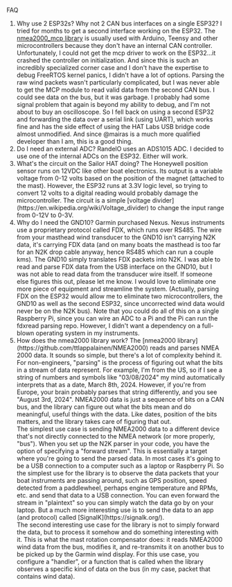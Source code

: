 FAQ
<ol>
<li>Why use 2 ESP32s? Why not 2 CAN bus interfaces on a single ESP32?
I tried for months to get a second interface working on the ESP32. The <a href=https://github.com/ttlappalainen/NMEA2000_mcp">nmea2000_mcp library</a> is usually used with Arduino, Teensy and other microcontrollers because they don't have an internal CAN controller. Unfortunately, I could not get the mcp driver to work on the ESP32...it crashed the controller on initialization. And since this is such an incredibly specialized corner case and I don't have the expertise to debug FreeRTOS kernel panics, I didn't have a lot of options. Parsing the raw wind packets wasn't particularly complicated, but I was never able to get the MCP module to read valid data from the second CAN bus. I could see data on the bus, but it was garbage. I probably had some signal problem that again is beyond my ability to debug, and I'm not about to buy an oscilloscope. So I fell back on using a second ESP32 and forwarding the data over a serial link (using UART), which works fine and has the side effect of using the HAT Labs USB bridge code almost unmodified. And since @mairas is a much more qualified developer than I am, this is a good thing.
</li>
<li>Do I need an external ADC?
RandelO uses an ADS1015 ADC. I decided to use one of the internal ADCs on the ESP32. Either will work.
</li>
<li>What's the circuit on the Sailor HAT doing?
The Honeywell position sensor runs on 12VDC like other boat electronics. Its output is a variable voltage from 0-12 volts based on the position of the magnet (attached to the mast). However, the ESP32 runs at 3.3V logic level, so trying to convert 12 volts to a digital reading would probably damage the microcontroller. The circuit is a simple [voltage divider](https://en.wikipedia.org/wiki/Voltage_divider) to change the input range from 0-12V to 0-3V.
</li>
<li>Why do I need the GND10?
Garmin purchased Nexus. Nexus instruments use a proprietary protocol called FDX, which runs over RS485. The wire from your masthead wind transducer to the GND10 isn't carrying N2K data, it's carrying FDX data (and on many boats the masthead is too far for an N2K drop cable anyway, hence RS485 which can run a couple kms). The GND10 simply translates FDX packets into N2K. I was able to read and parse FDX data from the USB interface on the GND10, but I was not able to read data from the transducer wire itself. If someone else figures this out, please let me know. I would love to eliminate one more piece of equipment and streamline the system. (Actually, parsing FDX on the ESP32 would allow me to eliminate two microcontrollers, the GND10 as well as the second ESP32, since uncorrected wind data would never be on the N2K bus). Note that you could do all of this on a single Raspberry Pi, since you can wire an ADC to a Pi and the Pi can run the fdxread parsing repo. However, I didn't want a dependency on a full-blown operating system in my instruments.
<li>How does the nmea2000 library work?
The [nmea2000 library](https://github.com/ttlappalainen/NMEA2000) reads and parses NMEA 2000 data. It sounds so simple, but there's a lot of complexity behind it. For non-engineers, "parsing" is the process of figuring out what the bits in a stream of data represent. For example, I'm from the US, so if I see a string of numbers and symbols like "03/08/2024" my mind automatically interprets that as a date, March 8th, 2024. However, if you're from Europe, your brain probably parses that string differently, and you see "August 3rd, 2024". NMEA2000 data is just a sequence of bits on a CAN bus, and the library can figure out what the bits mean and do meaningful, useful things with the data. Like dates, position of the bits matters, and the library takes care of figuring that out.<br>
The simplest use case is sending NMEA2000 data to a different device that's not directly connected to the NMEA network (or more properly, "bus"). When you set up the N2K parser in your code, you have the option of specifying a "forward stream". This is essentially a target where you're going to send the parsed data. In most cases it's going to be a USB connection to a computer such as a laptop or Raspberry Pi. So the simplest use for the library is to observe the data packets that your boat instruments are passing around, such as GPS position, speed detected from a paddlewheel, perhaps engine temperature and RPMs, etc. and send that data to a USB connection. You can even forward the stream in "plaintext" so you can simply watch the data go by on your laptop. But a much more interesting use is to send the data to an app (and protocol) called [SignalK](https://signalk.org/). <br>
The second interesting use case for the library is not to simply forward the data, but to process it somehow and do something interesting with it. This is what the mast rotation compensator does: it reads NMEA2000 wind data from the bus, modifies it, and re-transmits it on another bus to be picked up by the Garmin wind display. For this use case, you configure a "handler", or a function that is called when the library observes a specific kind of data on the bus (in my case, packet that contains wind data).
</li>
</ol>
